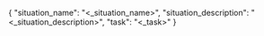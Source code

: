 {
  "situation_name": "<_situation_name>",
  "situation_description": "<_situation_description>",
  "task": "<_task>"
}
